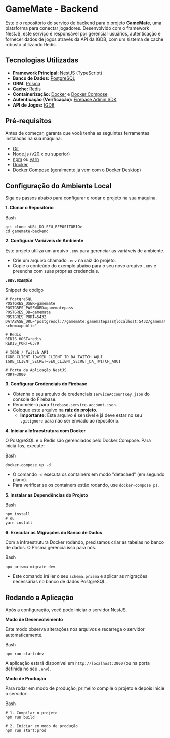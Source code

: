﻿# **GameMate - Backend**

Este é o repositório do serviço de backend para o projeto **GameMate**, uma plataforma para conectar jogadores. Desenvolvido com o framework NestJS, este serviço é responsável por gerenciar usuários, autenticação e fornecer dados de jogos através da API da IGDB, com um sistema de cache robusto utilizando Redis.

## **Tecnologias Utilizadas**

-   **Framework Principal:**  [NestJS](https://nestjs.com/) (TypeScript)
-   **Banco de Dados:**  [PostgreSQL](https://www.postgresql.org/)
-   **ORM:**  [Prisma](https://www.prisma.io/)
-   **Cache:**  [Redis](https://redis.io/)
-   **Containerização:** [Docker](https://www.docker.com/) e [Docker Compose](https://docs.docker.com/compose/)
-   **Autenticação (Verificação):** [Firebase Admin SDK](https://firebase.google.com/docs/admin/setup?authuser=1)
-   **API de Jogos:** [IGDB](https://api-docs.igdb.com/)

## **Pré-requisitos**

Antes de começar, garanta que você tenha as seguintes ferramentas instaladas na sua máquina:

-   [Git](https://git-scm.com/)
-   [Node.js](https://nodejs.org/en/) (v20.x ou superior)
-   [npm](https://www.npmjs.com/) ou [yarn](https://yarnpkg.com/)
-   [Docker](https://www.docker.com/products/docker-desktop/)
-   [Docker Compose](https://docs.docker.com/compose/install/) (geralmente já vem com o Docker Desktop)

## **Configuração do Ambiente Local**

Siga os passos abaixo para configurar e rodar o projeto na sua máquina.

**1. Clonar o Repositório**

Bash

```
git clone <URL_DO_SEU_REPOSITORIO>
cd gamemate-backend

```

**2. Configurar Variáveis de Ambiente**

Este projeto utiliza um arquivo `.env` para gerenciar as variáveis de ambiente.

-   Crie um arquivo chamado `.env` na raiz do projeto.
-   Copie o conteúdo do exemplo abaixo para o seu novo arquivo `.env` e preencha com suas próprias credenciais.

_**`.env.example`**_

Snippet de código

```
# PostgreSQL
POSTGRES_USER=gamemate
POSTGRES_PASSWORD=gamematepass
POSTGRES_DB=gamemate
POSTGRES_PORT=5432
DATABASE_URL="postgresql://gamemate:gamematepass@localhost:5432/gamemate?schema=public"

# Redis
REDIS_HOST=redis
REDIS_PORT=6379

# IGDB / Twitch API
IGDB_CLIENT_ID=SEU_CLIENT_ID_DA_TWITCH_AQUI
IGDB_CLIENT_SECRET=SEU_CLIENT_SECRET_DA_TWITCH_AQUI

# Porta da Aplicação NestJS
PORT=3000

```

**3. Configurar Credenciais do Firebase**

-   Obtenha o seu arquivo de credenciais `serviceAccountKey.json` do console do Firebase.
-   Renomeie-o para `firebase-service-account.json`.
-   Coloque este arquivo na **raiz do projeto**.
    -   **Importante:** Este arquivo é sensível e já deve estar no seu `.gitignore` para não ser enviado ao repositório.

**4. Iniciar a Infraestrutura com Docker**

O PostgreSQL e o Redis são gerenciados pelo Docker Compose. Para iniciá-los, execute:

Bash

```
docker-compose up -d

```

-   O comando `-d` executa os containers em modo "detached" (em segundo plano).
-   Para verificar se os containers estão rodando, use `docker-compose ps`.

**5. Instalar as Dependências do Projeto**

Bash

```
npm install
# ou
yarn install

```

**6. Executar as Migrações do Banco de Dados**

Com a infraestrutura Docker rodando, precisamos criar as tabelas no banco de dados. O Prisma gerencia isso para nós.

Bash

```
npx prisma migrate dev

```

-   Este comando irá ler o seu `schema.prisma` e aplicar as migrações necessárias no banco de dados PostgreSQL.

## **Rodando a Aplicação**

Após a configuração, você pode iniciar o servidor NestJS.

**Modo de Desenvolvimento**

Este modo observa alterações nos arquivos e recarrega o servidor automaticamente.

Bash

```
npm run start:dev

```

A aplicação estará disponível em `http://localhost:3000` (ou na porta definida no seu `.env`).

**Modo de Produção**

Para rodar em modo de produção, primeiro compile o projeto e depois inicie o servidor:

Bash

```
# 1. Compilar o projeto
npm run build

# 2. Iniciar em modo de produção
npm run start:prod

```
